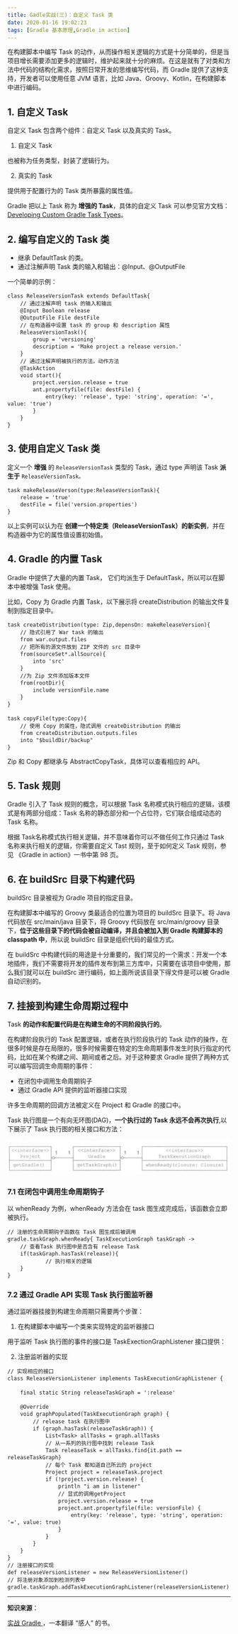 ```yaml
---
title: Gadle实战(三)：自定义 Task 类
date: 2020-01-16 19:02:23
tags: [Gradle 基本原理,Gradle in action]
---
```


在构建脚本中编写 Task 的动作，从而操作相关逻辑的方式是十分简单的，但是当项目增长需要添加更多的逻辑时，维护起来就十分的麻烦。在这是就有了对类和方法中代码的结构化需求，按照日常开发的思维编写代码，而 Gradle 提供了这种支持，开发者可以使用任意 JVM 语言，比如 Java、Groovy、Kotlin，在构建脚本中进行编码。

## 1. 自定义 Task


自定义 Task 包含两个组件：自定义 Task 以及真实的 Task。

<!-- more -->
1. 自定义 Task

也被称为任务类型，封装了逻辑行为。

2. 真实的 Task 

提供用于配置行为的 Task 类所暴露的属性值。

Gradle 把以上 Task 称为 **增强的 Task**，具体的自定义 Task 可以参见官方文档：[Developing Custom Gradle Task Types](https://docs.gradle.org/current/userguide/custom_tasks.html#header)。

## 2. 编写自定义的 Task 类

* 继承 DefaultTask 的类。
* 通过注解声明 Task 类的输入和输出：@Input、@OutputFile

一个简单的示例：

```
class ReleaseVersionTask extends DefaultTask{
    // 通过注解声明 task 的输入和输出
    @Input Boolean release
    @OutputFile File destFile
    // 在构造器中设置 task 的 group 和 description 属性
    ReleaseVersionTask(){
        group = 'versioning'
        description = 'Make project a release version.'
    }
    // 通过注解声明被执行的方法，动作方法
    @TaskAction
    void start(){
        project.version.release = true
        ant.propertyfile(file: destFile) {
            entry(key: 'release', type: 'string', operation: '=', value: 'true')
        }
    }
}
```
## 3. 使用自定义 Task 类

定义一个 **增强** 的 `ReleaseVersionTask` 类型的 Task，通过 type 声明该 Task **派生于** `ReleaseVersionTask。`

```
task makeReleaseVerson(type:ReleaseVersionTask){
    release = 'true'
    destFile = file('version.properties')
}
```

以上实例可以认为在 **创建一个特定类（ReleaseVersionTask）的新实例**，并在构造器中为它的属性值设置初始值。

## 4. Gradle 的内置 Task

Gradle 中提供了大量的内置 Task， 它们均派生于 DefaultTask，所以可以在脚本中被增强 Task 使用。

比如，Copy 为 Gradle 内置 Task，以下展示将 createDistribution 的输出文件复制到指定目录中。

```
task createDistribution(type: Zip,depensOn: makeReleaseVersion){
    // 隐式引用了 War task 的输出
    from war.output.files   
    // 把所有的源文件放到 ZIP 文件的 src 目录中
    from(sourceSet*.allSource){
        into 'src'
    }
    //为 Zip 文件添加版本文件
    from(rootDir){
        include versionFile.name
    }
}

task copyFile(type:Copy){
    // 使用 Copy 的属性，隐式调用 createDistribution 的输出
    from createDistribution.outputs.files
    into "$buildDir/backup"
}
```

Zip 和 Copy 都继承与 AbstractCopyTask，具体可以查看相应的 API。

## 5. Task 规则

Gradle 引入了 Task 规则的概念，可以根据 Task 名称模式执行相应的逻辑，该模式是有两部分组成：Task 名称的静态部分和一个占位符，它们联合组成动态的 Task 名称。

根据 Task名称模式执行相关逻辑，并不意味着你可以不做任何工作只通过 Task 名称来执行相关的逻辑，你需要自定义 Tast 规则，至于如何定义 Task 规则，参见 《Gradle in action》一书中第 98 页。 


## 6. 在 buildSrc 目录下构建代码

buildSrc 目录被视为 Gradle 项目的指定目录。

在构建脚本中编写的 Groovy 类最适合的位置为项目的 buildSrc 目录下。将 Java 代码放在 src/main/java 目录下，将 Groovy 代码放在 src/main/groovy 目录下，**位于这些目录下的代码会被自动编译，并且会被加入到 Gradle 构建脚本的 classpath 中**，所以说 buildSrc 目录是组织代码的最佳方式。

在 buildSrc 中构建代码的用途是十分重要的，我们常见的一个需求：开发一个本地插件，我们不需要将开发的插件发布到第三方库中，只需要在该项目中使用，那么我们就可以在 buildSrc 进行编码，如上面所说该目录下得文件是可以被 Gradle 自动识别的。


## 7. 挂接到构建生命周期过程中

Task **的动作和配置代码是在构建生命的不同阶段执行的**。

在构建阶段执行的 Task 配置逻辑，或者在执行阶段执行的 Task 动作的操作，在很多时候是存在局限的，很多时候需要在特定的生命周期事件发生时执行指定的代码，比如在某个构建之间、期间或者之后。对于这种要求 Gradle 提供了两种方式可以编写回调生命周期的事件：
* 在闭包中调用生命周期钩子
* 通过 Gradle API 提供的监听器接口实现


许多生命周期的回调方法被定义在 Project 和 Gradle 的接口中。

Task 执行图是一个有向无环图(DAG)，**一个执行过的 Task 永远不会再次执行**,以下展示了 Task 执行图的相关接口和方法：

![Task 接口](/source/images/2020_01_17_02.png)

### 7.1 在闭包中调用生命周期钩子

以 whenReady 为例，whenReady 方法会在 task 图生成完成后，该函数会立即被执行。


```
// 注册的生命周期钩子函数在 Task 图生成后被调用
gradle.taskGraph.whenReady{ TaskExecutionGraph taskGraph ->
    // 查看Task 执行图中是否含有 release Task
    if(taskGraph.hasTask(release)){
            // 执行相关的逻辑
    }
}
```

### 7.2 通过 Gradle API 实现 Task 执行图监听器


通过监听器挂接到构建生命周期只需要两个步骤：

1. 在构建脚本中编写一个类来实现特定的监听器接口

用于监听 Task 执行图的事件的接口是 TaskExectionGraphListener 接口提供：

2. 注册监听器的实现

```
// 实现相应的接口
class ReleaseVersionListener implements TaskExecutionGraphListener {

    final static String releaseTaskGraph = ':release'

    @Override
    void graphPopulated(TaskExecutionGraph graph) {
        // release task 在执行图中
        if (graph.hasTask(releaseTaskGraph)) {
            List<Task> allTasks = graph.allTasks
            // 从一系列的执行图中找到 release Task
            Task releaseTask = allTasks.find{it.path == releaseTaskGraph}
            // 每个 Task 都知道自己所云的 project
            Project project = releaseTask.project
            if (!project.version.release) {
                println "i am in listener"
                // 显式的调用getProject
                project.version.release = true
                project.ant.propertyfile(file: versionFile) {
                    entry(key: 'release', type: 'string', operation: '=', value: true)
                }
            }
        }
    }
}
// 注册接口的实现
def releaseVersionListener = new ReleaseVersionListener()
// 将注册对象添加到检测列表中
gradle.taskGraph.addTaskExecutionGraphListener(releaseVersionListener)
```

---

**知识来源**：


[实战 Gradle ](https://e.jd.com/30505980.html)，一本翻译 “感人” 的书。